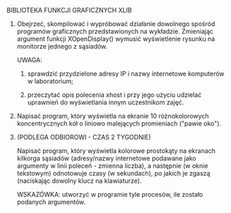 BIBLIOTEKA FUNKCJI GRAFICZNYCH XLIB

1. Obejrzeć, skompilować i wypróbować działanie dowolnego spośród programów
   graficznych przedstawionych na wykładzie. Zmieniając argument funkcji
   XOpenDisplay() wymusić wyświetlenie rysunku na monitorze jednego z sąsiadów.

   UWAGA:

   1) sprawdzić przydzielone adresy IP i nazwy internetowe komputerów
      w laboratorium;

   2) przeczytać opis polecenia xhost i przy jego użyciu udzielać uprawnień
      do wyświetlania innym uczestnikom zajęć.

2. Napisać program, który wyświetla na ekranie 10 różnokolorowych koncentrycznych
   kół o liniowo malejących promieniach ("pawie oko").

3. (PODLEGA ODBIOROWI - CZAS 2 TYGODNIE)

   Napisać program, który wyświetla kolorowe prostokąty na ekranach kilkorga
   sąsiadów (adresy/nazwy internetowe podawane jako argumenty w linii poleceń -
   zmienna liczba), a następnie (w oknie tekstowym) odnotowuje czasy (w sekundach),
   po jakich je zgaszą (naciskając dowolny klucz na klawiaturze).

   WSKAZÓWKA: utworzyć w programie tyle procesów, ile zostało podanych argumentów.
